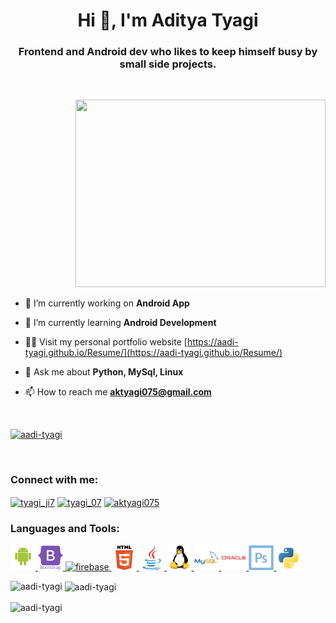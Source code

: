 <h1 align="center">Hi 👋, I'm Aditya Tyagi</h1>
<h3 align="center">Frontend and Android dev who likes to keep himself busy by small side projects.</h3>

<br>

<p align="right"><img  width="400" height="300" src="https://user-images.githubusercontent.com/87977583/170235518-b101bf84-2392-48c6-bc50-c1289bc48849.gif" /></p>


- 🔭 I’m currently working on **Android App**

- 🌱 I’m currently learning **Android Development**

- 👨‍💻 Visit my personal portfolio website [https://aadi-tyagi.github.io/Resume/](https://aadi-tyagi.github.io/Resume/)

- 💬 Ask me about **Python, MySql, Linux**

- 📫 How to reach me **aktyagi075@gmail.com**

<br>
<p align="left"> <a href="https://github.com/ryo-ma/github-profile-trophy"><img src="https://github-profile-trophy.vercel.app/?username=aadi-tyagi" alt="aadi-tyagi" /></a> </p>


<br>
<h3 align="left">Connect with me:</h3>
<p align="left">
<a href="https://instagram.com/tyagi_ji7" target="blank"><img align="center" src="https://raw.githubusercontent.com/rahuldkjain/github-profile-readme-generator/master/src/images/icons/Social/instagram.svg" alt="tyagi_ji7" height="30" width="40" /></a>
<a href="https://www.hackerrank.com/tyagi_07" target="blank"><img align="center" src="https://raw.githubusercontent.com/rahuldkjain/github-profile-readme-generator/master/src/images/icons/Social/hackerrank.svg" alt="tyagi_07" height="30" width="40" /></a>
<a href="https://www.leetcode.com/aktyagi075" target="blank"><img align="center" src="https://raw.githubusercontent.com/rahuldkjain/github-profile-readme-generator/master/src/images/icons/Social/leet-code.svg" alt="aktyagi075" height="30" width="40" /></a>
</p>

<h3 align="left">Languages and Tools:</h3>
<p align="left"> <a href="https://developer.android.com" target="_blank" rel="noreferrer"> <img src="https://raw.githubusercontent.com/devicons/devicon/master/icons/android/android-original-wordmark.svg" alt="android" width="40" height="40"/> </a> <a href="https://getbootstrap.com" target="_blank" rel="noreferrer"> <img src="https://raw.githubusercontent.com/devicons/devicon/master/icons/bootstrap/bootstrap-plain-wordmark.svg" alt="bootstrap" width="40" height="40"/> </a> <a href="https://firebase.google.com/" target="_blank" rel="noreferrer"> <img src="https://www.vectorlogo.zone/logos/firebase/firebase-icon.svg" alt="firebase" width="40" height="40"/> </a> <a href="https://www.w3.org/html/" target="_blank" rel="noreferrer"> <img src="https://raw.githubusercontent.com/devicons/devicon/master/icons/html5/html5-original-wordmark.svg" alt="html5" width="40" height="40"/> </a> <a href="https://www.java.com" target="_blank" rel="noreferrer"> <img src="https://raw.githubusercontent.com/devicons/devicon/master/icons/java/java-original.svg" alt="java" width="40" height="40"/> </a> <a href="https://www.linux.org/" target="_blank" rel="noreferrer"> <img src="https://raw.githubusercontent.com/devicons/devicon/master/icons/linux/linux-original.svg" alt="linux" width="40" height="40"/> </a> <a href="https://www.mysql.com/" target="_blank" rel="noreferrer"> <img src="https://raw.githubusercontent.com/devicons/devicon/master/icons/mysql/mysql-original-wordmark.svg" alt="mysql" width="40" height="40"/> </a> <a href="https://www.oracle.com/" target="_blank" rel="noreferrer"> <img src="https://raw.githubusercontent.com/devicons/devicon/master/icons/oracle/oracle-original.svg" alt="oracle" width="40" height="40"/> </a> <a href="https://www.photoshop.com/en" target="_blank" rel="noreferrer"> <img src="https://raw.githubusercontent.com/devicons/devicon/master/icons/photoshop/photoshop-line.svg" alt="photoshop" width="40" height="40"/> </a> <a href="https://www.python.org" target="_blank" rel="noreferrer"> <img src="https://raw.githubusercontent.com/devicons/devicon/master/icons/python/python-original.svg" alt="python" width="40" height="40"/> </a> </p>


<p><img align="left" src="https://github-readme-stats.vercel.app/api/top-langs?username=aadi-tyagi&show_icons=true&locale=en&layout=compact" alt="aadi-tyagi" /></p>

<p>&nbsp;<img align="center" src="https://github-readme-stats.vercel.app/api?username=aadi-tyagi&show_icons=true&locale=en" alt="aadi-tyagi" /></p>

<p><img align="center" src="https://github-readme-streak-stats.herokuapp.com/?user=aadi-tyagi&" alt="aadi-tyagi" /></p>


